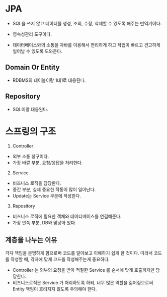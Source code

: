 # JPA

- SQL을 쓰지 않고 데이터를 생성, 조회, 수정, 삭제할 수 있도록 해주는 번역기이다.

- 영속성관리 도구이다.
- 데이터베이스와의 소통을 자바를 이용해서 편리하게 하고 작업이 빠르고 견고하게 일어날 수 있도록 도와준다.

## Domain Or Entity

- RDBMS의 테이블이랑 1대1로 대응된다.

## Repository

- SQL이랑 대응된다.

# 스프링의 구조

1. Controller

- 외부 소통 창구이다.
- 가장 바깥 부분, 요청/응답을 처리한다.

2. Service

- 비즈니스 로직을 담당한다.
- 중간 부분, 실제 중요한 작동이 많이 일어난다.
- Update는 Service 부분에 작성한다.

3. Repository

- 비즈니스 로직에 필요한 객체와 데이터베이스를 연결해준다.
- 가장 안쪽 부분, DB와 맞닿아 있다.

## 계층을 나누는 이유

각자 책임을 분명하게 함으로써 코드를 알아보고 이해하기 쉽게 한 것이다. 따라서 코드를 작성할 때, 각자에 맞게 코드를 작성해주는게 중요하다.

- Controller 는 외부의 요청을 받아 적절한 Service 를 순서에 맞게 호출까지만 담당한다.
- 비즈니스로직은 Service 가 처리하도록 하되, 너무 많은 역할을 짊어짐으로써 Entity 책임이 흐려지지 않도록 주의해야 한다.
